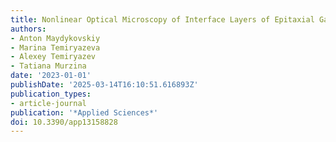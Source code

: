 ```yaml
---
title: Nonlinear Optical Microscopy of Interface Layers of Epitaxial Garnet Films
authors:
- Anton Maydykovskiy
- Marina Temiryazeva
- Alexey Temiryazev
- Tatiana Murzina
date: '2023-01-01'
publishDate: '2025-03-14T16:10:51.616893Z'
publication_types:
- article-journal
publication: '*Applied Sciences*'
doi: 10.3390/app13158828
---
```

